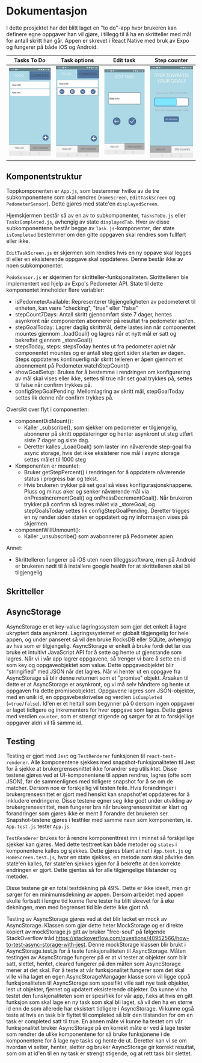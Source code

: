 ﻿# Dokumentasjon

I dette prosjektet har det blitt laget en "to do"-app hvor brukeren kan definere egne oppgaver han vil gjøre, i tillegg til å ha en skritteller med mål for antall skritt han går.
Appen er skrevet i React Native med bruk av Expo og fungerer på både iOS og Android.

Tasks To Do | Task options | Edit task | Step counter
:-:|:-:|:-:|:-:
<img src="p3/pimm/img/tasks.jpg" width="150"> |  <img src="p3/pimm/img/tasks_with_options.jpg" width="150"> | <img src="p3/pimm/img/edit_task.jpg" width="150"> | <img src="p3/pimm/img/step_counter.jpg" width="150">



## Komponentstruktur

Toppkomponenten er `App.js`, som bestemmer hvilke av de tre subkomponentene som skal rendres (`HomeScreen`, `EditTaskScreen` og `PedometerSensor`).
Dette gjøres med state'en `displayedScreen`.

Hjemskjermen består så av en av to subkomponenter, `TasksToDo.js` eller `TasksCompleted.js`, avhengig av state `displayedTab`.
Hver av disse subkomponentene består begge av `Task.js`-komponenter, der state `isCompleted` bestemmer om den gitte oppgaven skal rendres som fullført eller ikke.

`EditTaskScreen.js` er skjermen som rendres hvis en ny oppave skal legges til eller en eksisterende oppgave skal oppdateres.
Denne består ikke av noen subkomponenter.

`PedoSensor.js` er skjermen for skritteller-funksjonaliteten.
Skrittelleren ble implementert ved hjelp av Expo's Pedometer API. State til dette komponentet inneholder flere variabler:
* isPedometerAvailable: Representerer tilgjengeligheten av pedometeret til enheten, kan være "checking", "true" eller "false"
* stepCount7Days: Antall skritt gjennomført siste 7 dager, hentes asynkront når componenten abonnerer på resultat fra pedometer api'en.
* stepGoalToday: Lagrer daglig skrittmål, dette lastes inn når componentet mountes gjennom _loadGoal() og lagres når et nytt mål er satt og bekreftet gjennom _storeGoal()
* stepsToday, steps: stepsToday hentes ut fra pedometer apiet når componentet mountes og er antall steg gjort siden starten av dagen. Steps oppdateres kontinuerlig når skritt telleren er åpen gjennom et abonnement på Pedometer.watchStepCount()
* showGoalSetup: Brukes for å bestemme i rendringen om konfigurering av mål skal vises eller ikke, settes til true når set goal trykkes på, settes til false når confirm trykkes på.
* configStepGoalPending: Mellomlagring av skritt mål, stepGoalToday settes lik denne når confirm trykkes på.

Oversikt over flyt i componenten:
* componentDidMount():
    * Kaller _subscribe(), som sjekker om pedometer er tilgjengelig, abonnerer på skritt oppdateringer og henter asynkront ut steg utført siste 7 dager og siste dag.
    * Deretter kalles _LoadGoal() som laster inn nåværende step-goal fra async storage, hvis det ikke eksisterer noe mål i async storage settes målet til 1000 steg
* Komponenten er mountet:
    * Bruker getStepPercent() i rendringen for å oppdatere nåværende status i progress bar og tekst.
    * Hvis brukeren trykker på set goal så vises konfigurasjonsknappene. Pluss og minus øker og senker nåværende mål via onPressIncrementGoal() og onPressDecrementGoal(). Når brukeren trykker på confirm så lagres målet via _storeGoal, og stepGoalsToday settes lik configStepGoalPending. Deretter trigges en ny render siden staten er oppdatert og ny informasjon vises på skjermen
* componentWillUnmount():
    * Kaller _unsubscribe() som avabonnerer på Pedometer apien

Annet:
* Skrittelleren fungerer på iOS uten noen tilleggssoftware, men på Android er brukeren nødt til å installere google health for at skrittelleren skal bli tilgjengelig



## Skritteller

## AsyncStorage

AsyncStorage er et key-value lagringssystem som gjør det enkelt å lagre ukryptert data asynkront.
Lagringssystemet er globalt tilgjengelig for hele appen, og under panseret så vil den bruke RocksDB eller
SQLite, avhengig av hva som er tilgjengelig. AsyncStorage er enkelt å bruke fordi det lar oss bruke et intuitivt
JavaScript API for å sette og hente ut gjenstande som lagres. Når vi i vår app lagrer oppgavene, så trenger vi bare å sette
en id som key og oppgaveobjektet som value. Dette oppgaveobjektet blir "stringified" med JSON når det lagres.
Når vi henter ut en oppgave fra AsyncStorage så blir denne returnert som et "promise" objekt. Årsaken til dette
er at AsyncStorage er asynkront, og vi må selv håndtere og hente ut oppgaven fra dette promiseobjektet.
Oppgavene lagres som JSON-objekter, med en unik id, en oppgavebeskrivelse og verdien `isCompleted` (`=true/false`). Id'en er et heltall som begynner på 0 dersom ingen oppgaver er laget tidligere og inkrementers for hver oppgave som lages. Dette gjøres med verdien `counter`, som er strengt stigende og sørger for at to forskjellige oppgaver aldri vil få samme id.

## Testing

Testing er gjort med `Jest` og `TestRenderer` funksjonen til `react-test-renderer`.
Alle komponentene sjekkes med snapshot-funksjonaliteten til Jest for å sjekke at brukergrensesnittet ikke forandrer seg utilsiktet. 
Disse testene gjøres ved at UI-komponentene til appen rendres, lagres (ofte som JSON), før de sammenlignes med tidligere snapshot for å se om de matcher. 
Dersom noe er forskjellig vil testen feile. 
Hvis forandringer i brukergrensesnittet er gjort med hensikt kan snapshot'et oppdateres for å inkludere endringene.
Disse testene egner seg ikke godt under utvikling av brukergrensesnittet, men fungerer bra når brukergrensesnittet er klart og forandringer som gjøres ikke er ment å forandre det brukeren ser. 
Snapshot-testene gjøres i testfiler med samme navn som komponenten, ie. `App.test.js` tester `App.js`. 

`TestRenderer` brukes for å rendre komponenttreet inn i minnet så forskjellige sjekker kan gjøres.
Med dette testtreet kan både metoder og `states` i komponentene kalles og sjekkes.
Dette gjøres blant annet i `App.test.js` og `HomeScreen.test.js`, hvor en state sjekkes, en metode som skal påvirke den state'en kalles, før state'en sjekkes igjen for å bekrefte at den korrekte endringen er gjort. 
Dette gjentas så for alle tilgjengelige tilstander og metoder.  

Disse testene gir en total testdekning på 49%. 
Dette er ikke ideelt, men gir sørger for en minimumsdekning av appen.
Dersom arbeidet med appen skulle fortsatt i lengre tid kunne flere tester ha blitt skrevet for å øke dekningen, men med begrenset tid ble dette ikke gjort nå.


Testing av AsyncStorage gjøres ved at det blir lacket en mock av AsyncStorage. Klassen som gjør dette heter MockStorage og er
direkte kopiert av mockStorage.js gitt av bruker "free-soul" på følgende StackOverflow tråd https://stackoverflow.com/questions/40952566/how-to-test-async-storage-with-jest. Denne mockStorage klassen blir brukt i AsyncStorage.test.js for å teste funksjonaliteten til AsyncStorage. Måten testingen av AsyncStorage fungerer på er at
vi tester at objekter som blir satt, slettet, hentet, cleared fungerer på den måten som AsyncStorage mener at det skal.
For å teste at vår funksjonalitet fungerer som det skal ville vi ha laget en egen AsyncStorageMangager klasse som vil ligge oppå
funksjonaliteten til AsyncStorage som spesifikt ville satt nye task objekter, lest ut objekter, fjernet og updatert eksisterende objekter. Da kunne vi ha testet den funskjonaliteten som er spesifikk for vår app, f.eks at hvis en gitt funksjon som skal lage en ny task som skal bli laget, så vil den ha en større id enn de som allerede har eksistert tidligere i AsyncStorage. Vi kunne også teste at hvis en task blir flyttet til completed så blir den tilstanden for om en task er completed satt til true.
En annen måte vi kunne ha testet om vår funksjonalitet bruker AsyncStorage på en korrekt måte er ved å lage tester som rendrer de ulike komponentene for så bruke funksjonene i de komponentene for å lage nye tasks og hente de ut. Deretter kan vi se om hvordan vi setter, henter, sletter og bruker AsyncStorage gir korrekt resultat, som om at id'en til en ny task er strengt stigende, og at rett task blir slettet.
